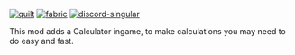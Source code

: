 [![quilt](https://cdn.jsdelivr.net/npm/@intergrav/devins-badges@3/assets/cozy/supported/quilt_vector.svg)](https://modrinth.com/mod/qsl)
[![fabric](https://cdn.jsdelivr.net/npm/@intergrav/devins-badges@3/assets/cozy/supported/fabric_vector.svg)](https://modrinth.com/mod/fabric-api)
[![discord-singular](https://cdn.jsdelivr.net/npm/@intergrav/devins-badges@3/assets/cozy/social/discord-singular_vector.svg)](https://arbeeco.de/links/discord)

This mod adds a Calculator ingame, to make calculations you may need to do easy and fast.
